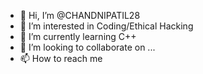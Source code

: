 - 👋 Hi, I’m @CHANDNIPATIL28
- 👀 I’m interested in Coding/Ethical Hacking
- 🌱 I’m currently learning C++
- 💞️ I’m looking to collaborate on ...
- 📫 How to reach me 

<!---
CHANDNIPATIL28/CHANDNIPATIL28 is a ✨ special ✨ repository because its `README.md` (this file) appears on your GitHub profile.
You can click the Preview link to take a look at your changes.
--->
